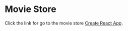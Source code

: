 # Movie Store

Click the link for go to the movie store [Create React App](https://github.com/facebook/create-react-app).